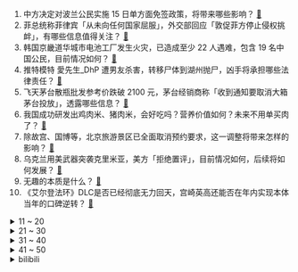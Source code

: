 1. 中方决定对波兰公民实施 15 日单方面免签政策，将带来哪些影响？ [:link:](https://www.zhihu.com/question/659785642)
2. 菲总统称菲律宾「从未向任何国家屈服」，外交部回应「敦促菲方停止侵权挑衅」，有哪些信息值得关注？ [:link:](https://www.zhihu.com/question/659773926)
3. 韩国京畿道华城市电池工厂发生火灾，已造成至少 22 人遇难，包含 19 名中国公民，目前情况如何？ [:link:](https://www.zhihu.com/question/659781483)
4. 推特模特 愛先生_DhP 遭男友杀害，转移尸体到湖州抛尸，凶手将承担哪些法律责任？ [:link:](https://www.zhihu.com/question/659791530)
5. 飞天茅台散瓶批发参考价跌破 2100 元，茅台经销商称「收到通知要取消大箱茅台投放」，透露哪些信息？ [:link:](https://www.zhihu.com/question/659734617)
6. 我国成功研发出鸡肉米、猪肉米，会好吃吗？营养价值如何？未来不用单买肉了？ [:link:](https://www.zhihu.com/question/659735919)
7. 除故宫、国博等，北京旅游景区已全面取消预约要求，这一调整将带来怎样的影响？ [:link:](https://www.zhihu.com/question/659579738)
8. 乌克兰用美武器突袭克里米亚，美方「拒绝置评」，目前情况如何，后续将如何发展？ [:link:](https://www.zhihu.com/question/659766964)
9. 无趣的本质是什么？ [:link:](https://www.zhihu.com/question/620391012)
10. 《艾尔登法环》DLC是否已经彻底无力回天，宫崎英高还能否在年内实现本体当年的口碑逆转？ [:link:](https://www.zhihu.com/question/659674514)
<details>
<summary>11 ~ 20</summary>

11. 中国管理科学研究院因滥设下属机构、肆意扩大业务范围等问题被撤销事业单位登记，此事带来哪些警示？ [:link:](https://www.zhihu.com/question/659697568)
12. 如何评价《龙之家族》第二季第二集（S02E02）？ [:link:](https://www.zhihu.com/question/659770375)
13. 对于胖东来爆改永辉超市你怎么看? [:link:](https://www.zhihu.com/question/659488583)
14. 公募基金行业不少公司去年年终奖还没发，有公司裁员 30%，公募行业的「降本增效」为何来得如此猛烈？ [:link:](https://www.zhihu.com/question/659773691)
15. 2024年6月24日，大A跳空下跌，一度触及 2960点，请问大家在这个阶段有什么看法？ [:link:](https://www.zhihu.com/question/659740786)
16. 少赚 1.1 万亿元，孙正义认错「英伟达卖早了，错过了一条大鱼」，哪些信息值得关注？ [:link:](https://www.zhihu.com/question/659764954)
17. 全域电商下，品牌的增长机会在哪？ [:link:](https://www.zhihu.com/question/659778861)
18. 作为小学生的家长，有哪些事是不能忽视的？ [:link:](https://www.zhihu.com/question/658581649)
19. 如果《哆啦A梦》的主角五人组集体穿越到《战锤40K》的世界会怎样？ [:link:](https://www.zhihu.com/question/657974448)
20. 没有人系统教导，职场新人应该如何自学业务知识？ [:link:](https://www.zhihu.com/question/658821330)
</details>
<details>
<summary>21 ~ 30</summary>

21. DC 中的超人为什么带上眼镜成为克拉克，而别人就认不出他是超人？ [:link:](https://www.zhihu.com/question/470959218)
22. 山本五十六为什么在兵力不足的情况下还要坚持打中途岛? [:link:](https://www.zhihu.com/question/659585343)
23. 长沙受暴雨影响地铁 2、3 号线全线停运，部分道路积水严重，目前情况如何？需要注意哪些安全事项？ [:link:](https://www.zhihu.com/question/659748672)
24. 当了 20 年家庭主妇后 55 岁中年妇女再就业竟比年轻人还卷，如何看待中年家庭妇女再就业这一选择？ [:link:](https://www.zhihu.com/question/659664672)
25. 薛之谦演唱会遇人工增雨引发粉丝不满，当地回应「为抗旱，必须抓住降雨时机」，降雨需要考量的因素有哪些？ [:link:](https://www.zhihu.com/question/659665225)
26. 如何识别不值得帮助的人？好心当成驴肝肺? [:link:](https://www.zhihu.com/question/658910382)
27. 导航可以检测车速，为什么交警不能用导航来认定超速行为？ [:link:](https://www.zhihu.com/question/658165670)
28. 《罗小黑战记》部分主创人员与《黑神话:悟空》的纷争会给《罗小黑战记 2》带来什么影响？ [:link:](https://www.zhihu.com/question/659676038)
29. 作为职场新人，在工作中应该注意哪些细节，才能更容易得到老板和同事的喜欢？ [:link:](https://www.zhihu.com/question/652615600)
30. 2024 高考成绩不理想，我该如何自我调适？ [:link:](https://www.zhihu.com/question/658929588)
</details>
<details>
<summary>31 ~ 40</summary>

31. 能干成大事的人都是什么样的人？ [:link:](https://www.zhihu.com/question/426658242)
32. 你有哪些非常喜爱 ，久久难以忘怀的句子？ [:link:](https://www.zhihu.com/question/659700552)
33. 假设我骑车没有任何空气阻力能不能超过环法自行车的人？ [:link:](https://www.zhihu.com/question/659414319)
34. 长跑运动员为什么小腿都很细？ [:link:](https://www.zhihu.com/question/658558760)
35. 大学生一个月生活费四千，怎样理财？ [:link:](https://www.zhihu.com/question/659614413)
36. 很多历史剧都存在艺术加工，甚至有明显的历史错误，那我们看历史剧的意义是什么？为什么不直接看史料？ [:link:](https://www.zhihu.com/question/658006619)
37. 大学英语到底要怎么学？ [:link:](https://www.zhihu.com/question/452489302)
38. 能不能把你库存的美食照片或视频分享一下？ [:link:](https://www.zhihu.com/question/376498478)
39. 高考查到分数的那一刻，你经历了什么？ [:link:](https://www.zhihu.com/question/658005303)
40. 2024赛季F1西班牙大奖赛，维斯塔潘夺冠，诺里斯第二，汉密尔顿第三，如何评价这场比赛？ [:link:](https://www.zhihu.com/question/659695514)
</details>
<details>
<summary>41 ~ 50</summary>

41. 长大后你悟出了什么道理？ [:link:](https://www.zhihu.com/question/586700574)
42. 毛坯装修完，通风 2 个月可以住进去吗？ [:link:](https://www.zhihu.com/question/657211858)
43. 过于缺乏安全感的原因，是内心无法真正信任他人吗？ [:link:](https://www.zhihu.com/question/659542930)
44. 如何评价光武帝的军事能力？放到两晋南北朝能否比得过刘裕慕容垂之类？ [:link:](https://www.zhihu.com/question/658496124)
45. 跟没逻辑的人说话是一种怎样的体验？ [:link:](https://www.zhihu.com/question/28852995)
46. 鱼雷在二战时就已经用烂了，为啥到现在也只有九国能造？ [:link:](https://www.zhihu.com/question/625014488)
47. 如何评价《我在北京送快递》这本书？ [:link:](https://www.zhihu.com/question/613886501)
48. 韩国警告俄罗斯，若向朝鲜提供高精度武器，韩国援乌「将不设限」，哪些信息值得关注？ [:link:](https://www.zhihu.com/question/659733424)
49. 你们家常吃的菜是什么? [:link:](https://www.zhihu.com/question/622428208)
50. 跑步时用不用刻意追求配速？ [:link:](https://www.zhihu.com/question/657592454)
</details><details>
<summary>bilibili</summary>

</details>